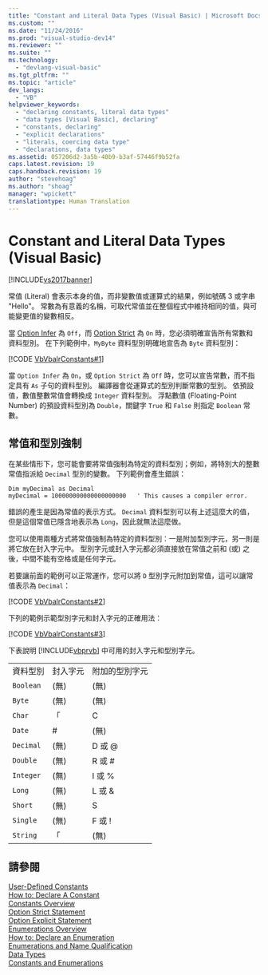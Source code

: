 ```yaml
---
title: "Constant and Literal Data Types (Visual Basic) | Microsoft Docs"
ms.custom: ""
ms.date: "11/24/2016"
ms.prod: "visual-studio-dev14"
ms.reviewer: ""
ms.suite: ""
ms.technology: 
  - "devlang-visual-basic"
ms.tgt_pltfrm: ""
ms.topic: "article"
dev_langs: 
  - "VB"
helpviewer_keywords: 
  - "declaring constants, literal data types"
  - "data types [Visual Basic], declaring"
  - "constants, declaring"
  - "explicit declarations"
  - "literals, coercing data type"
  - "declarations, data types"
ms.assetid: 057206d2-3a5b-40b9-b3af-57446f9b52fa
caps.latest.revision: 19
caps.handback.revision: 19
author: "stevehoag"
ms.author: "shoag"
manager: "wpickett"
translationtype: Human Translation
---
```

# Constant and Literal Data Types (Visual Basic)
[!INCLUDE[vs2017banner](../../../../csharp/includes/vs2017banner.md)]

常值 \(Literal\) 會表示本身的值，而非變數值或運算式的結果，例如號碼 3 或字串 "Hello"。  常數為有意義的名稱，可取代常值並在整個程式中維持相同的值，與可能變更值的變數相反。  
  
 當 [Option Infer](../../../../visual-basic/language-reference/statements/option-infer-statement.md) 為 `Off`，而 [Option Strict](../../../../visual-basic/language-reference/statements/option-strict-statement.md) 為 `On` 時，您必須明確宣告所有常數和資料型別。  在下列範例中，`MyByte` 資料型別明確地宣告為 `Byte` 資料型別：  
  
 [!CODE [VbVbalrConstants#1](../CodeSnippet/VS_Snippets_VBCSharp/VbVbalrConstants#1)]  
  
 當 `Option Infer` 為 `On`，或 `Option Strict` 為 `Off` 時，您可以宣告常數，而不指定具有 `As` 子句的資料型別。  編譯器會從運算式的型別判斷常數的型別。  依預設值，數值整數常值會轉換成 `Integer` 資料型別。  浮點數值 \(Floating\-Point Number\) 的預設資料型別為 `Double`，關鍵字 `True` 和 `False` 則指定 `Boolean` 常數。  
  
## 常值和型別強制  
 在某些情形下，您可能會要將常值強制為特定的資料型別；例如，將特別大的整數常值指派給 `Decimal` 型別的變數。  下列範例會產生錯誤：  
  
```  
Dim myDecimal as Decimal  
myDecimal = 100000000000000000000   ' This causes a compiler error.  
```  
  
 錯誤的產生是因為常值的表示方式。  `Decimal` 資料型別可以有上述這麼大的值，但是這個常值已隱含地表示為 `Long`，因此就無法這麼做。  
  
 您可以使用兩種方式將常值強制為特定的資料型別：一是附加型別字元，另一則是將它放在封入字元中。  型別字元或封入字元都必須直接放在常值之前和 \(或\) 之後，中間不能有空格或是任何字元。  
  
 若要讓前面的範例可以正常運作，您可以將 `D` 型別字元附加到常值，這可以讓常值表示為 `Decimal`：  
  
 [!CODE [VbVbalrConstants#2](../CodeSnippet/VS_Snippets_VBCSharp/VbVbalrConstants#2)]  
  
 下列的範例示範型別字元和封入字元的正確用法：  
  
 [!CODE [VbVbalrConstants#3](../CodeSnippet/VS_Snippets_VBCSharp/VbVbalrConstants#3)]  
  
 下表說明 [!INCLUDE[vbprvb](../../../../csharp/programming-guide/concepts/linq/includes/vbprvb_md.md)] 中可用的封入字元和型別字元。  
  
||||  
|-|-|-|  
|資料型別|封入字元|附加的型別字元|  
|`Boolean`|\(無\)|\(無\)|  
|`Byte`|\(無\)|\(無\)|  
|`Char`|「|C|  
|`Date`|\#|\(無\)|  
|`Decimal`|\(無\)|D 或 @|  
|`Double`|\(無\)|R 或 \#|  
|`Integer`|\(無\)|I 或 %|  
|`Long`|\(無\)|L 或 &|  
|`Short`|\(無\)|S|  
|`Single`|\(無\)|F 或 \!|  
|`String`|「|\(無\)|  
  
## 請參閱  
 [User\-Defined Constants](../../../../visual-basic/programming-guide/language-features/constants-enums/user-defined-constants.md)   
 [How to: Declare A Constant](../../../../visual-basic/programming-guide/language-features/constants-enums/how-to-declare-a-constant.md)   
 [Constants Overview](../../../../visual-basic/programming-guide/language-features/constants-enums/constants-overview.md)   
 [Option Strict Statement](../../../../visual-basic/language-reference/statements/option-strict-statement.md)   
 [Option Explicit Statement](../../../../visual-basic/language-reference/statements/option-explicit-statement.md)   
 [Enumerations Overview](../../../../visual-basic/programming-guide/language-features/constants-enums/enumerations-overview.md)   
 [How to: Declare an Enumeration](../../../../visual-basic/programming-guide/language-features/constants-enums/how-to-declare-enumerations.md)   
 [Enumerations and Name Qualification](../../../../visual-basic/programming-guide/language-features/constants-enums/enumerations-and-name-qualification.md)   
 [Data Types](../../../../visual-basic/language-reference/data-types/data-type-summary.md)   
 [Constants and Enumerations](../../../../visual-basic/language-reference/constants-and-enumerations.md)